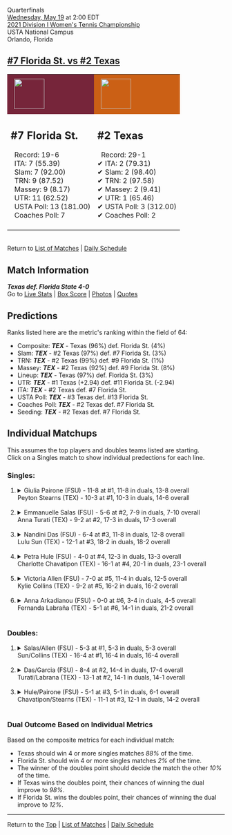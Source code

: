 Quarterfinals[](#top)<a name="top"></a>  
[Wednesday, May 19](../../schedule/05-19.md) at 2:00 EDT  
[2021 Division I Women's Tennis Championship](../index.md)  
USTA National Campus  
Orlando, Florida  
## [#7 Florida St. vs #2 Texas](https://www.ncaa.com/game/5833706)  

<table><tr style="background-color: #d9d9d9 !important"><td style="background-color: #76253A !important"><img src="https://www.ncaa.com/sites/default/files/images/logos/schools/f/florida-st.70.png" width="70" height="70" style="padding: 8px;" /></td><td style="background-color: #CB6015 !important"><img src="https://www.ncaa.com/sites/default/files/images/logos/schools/t/texas.70.png" width="70" height="70" style="padding: 8px;" /></td></tr><tr>
<td>  

<h2>#7 Florida St.</h2>  
&nbsp; Record: 19-6<br>  
&nbsp; ITA: 7 (55.39)<br>  
&nbsp; Slam: 7 (92.00)<br>  
&nbsp; TRN: 9 (87.52)<br>  
&nbsp; Massey: 9 (8.17)<br>  
&nbsp; UTR: 11 (62.52)<br>  
&nbsp; USTA Poll: 13 (181.00)<br>  
&nbsp; Coaches Poll: 7<br>  
<br>  

</td>
<td>  

<h2>#2 Texas</h2>  
&nbsp; Record: 29-1<br>  
&#10004; ITA: 2 (79.31)<br>  
&#10004; Slam: 2 (98.40)<br>  
&#10004; TRN: 2 (97.58)<br>  
&#10004; Massey: 2 (9.41)<br>  
&#10004; UTR: 1 (65.46)<br>  
&#10004; USTA Poll: 3 (312.00)<br>  
&#10004; Coaches Poll: 2<br>  
<br>  

</td>
</tr></table>  


<br>Return to [List of Matches](../index.md) &#124; [Daily Schedule](../../schedule/05-19.md)

## Match Information  
***Texas def. Florida State 4-0***  
Go to [Live Stats](http://scores.tennisticker.de/usa/ustanc/conf/league/sb.html?tournid=787&clubid=265-241&cn1=Texas&cn2=Florida%20State&ci1=265&ci2=241&lid=83) | [Box Score](https://www.ustanationalcampus.com/content/dam/nationalcampus/collegiate/ncaa2021/pdf/WQFTEXFSU.pdf) | [Photos](https://www.ustanationalcampus.com/en/home/news/2021-ncaa-tickets/2021-womens-qf-session-one-photos.html) | [Quotes](https://www.ustanationalcampus.com/content/dam/nationalcampus/collegiate/ncaa2021/pdf/WQFTEXFSUQuotes.pdf)  

## Predictions  

Ranks listed here are the metric's ranking within the field of 64:  
- Composite: ***TEX*** - Texas (96%) def. Florida St. (4%)  
- Slam: ***TEX*** - #2 Texas (97%) def. #7 Florida St. (3%)  
- TRN: ***TEX*** - #2 Texas (99%) def. #9 Florida St. (1%)  
- Massey: ***TEX*** - #2 Texas (92%) def. #9 Florida St. (8%)  
- Lineup: ***TEX*** - Texas (97%) def. Florida St. (3%)  
- UTR: ***TEX*** - #1 Texas (+2.94) def. #11 Florida St. (-2.94)  
- ITA: ***TEX*** - #2 Texas def. #7 Florida St.  
- USTA Poll: ***TEX*** - #3 Texas def. #13 Florida St.  
- Coaches Poll: ***TEX*** - #2 Texas def. #7 Florida St.  
- Seeding: ***TEX*** - #2 Texas def. #7 Florida St.  

## Individual Matchups  
This assumes the top players and doubles teams listed are starting.  
Click on a Singles match to show individual predections for each line.  

### Singles:  

<ol>
<li><details>
<summary markdown="span">Giulia Pairone (FSU) - 11-8 at #1, 11-8 in duals, 13-8 overall<br>Peyton Stearns (TEX) - 10-3 at #1, 10-3 in duals, 14-6 overall</summary>
<h4>Predictions</h4><ul>
<li>Composite: <b><i>TEX</i></b> - Stearns (59%) def. Pairone (41%)</li>  
<li>Slam: <b><i>TEX</i></b> - Stearns (51%) def. Pairone (49%)</li>  
<li>TRN: <b><i>TEX</i></b> - Stearns (51%) def. Pairone (49%)</li>  
<li>Massey: <b><i>TEX</i></b> - Stearns (58%) def. Pairone (42%)</li>  
<li>UTR: <b><i>TEX</i></b> - Stearns (75%) def. Pairone (25%)</li>  
<li>ITA: <b><i>FSU</i></b> - Pairone (30.67) def. Stearns (16.38)</li>  
</ul>
</details>&nbsp;</li>
<li><details>
<summary markdown="span">Emmanuelle Salas (FSU) - 5-6 at #2, 7-9 in duals, 7-10 overall<br>Anna Turati (TEX) - 9-2 at #2, 17-3 in duals, 17-3 overall</summary>
<h4>Predictions</h4><ul>
<li>Composite: <b><i>TEX</i></b> - Turati (87%) def. Salas (13%)</li>  
<li>Slam: <b><i>TEX</i></b> - Turati (91%) def. Salas (9%)</li>  
<li>TRN: <b><i>TEX</i></b> - Turati (92%) def. Salas (8%)</li>  
<li>Massey: <b><i>TEX</i></b> - Turati (78%) def. Salas (22%)</li>  
<li>UTR: <b><i>TEX</i></b> - Turati (85%) def. Salas (15%)</li>  
<li>ITA: <b><i>TEX</i></b> - Turati (17.31) def. Salas (14.35)</li>  
</ul>
</details>&nbsp;</li>
<li><details>
<summary markdown="span">Nandini Das (FSU) - 6-4 at #3, 11-8 in duals, 12-8 overall<br>Lulu Sun (TEX) - 12-1 at #3, 18-2 in duals, 18-2 overall</summary>
<h4>Predictions</h4><ul>
<li>Composite: <b><i>TEX</i></b> - Sun (88%) def. Das (12%)</li>  
<li>Slam: <b><i>TEX</i></b> - Sun (87%) def. Das (13%)</li>  
<li>TRN: <b><i>TEX</i></b> - Sun (92%) def. Das (8%)</li>  
<li>Massey: <b><i>TEX</i></b> - Sun (78%) def. Das (22%)</li>  
<li>UTR: <b><i>TEX</i></b> - Sun (95%) def. Das (5%)</li>  
<li>ITA: <b><i>TEX</i></b> - Sun (9.34) def. Das (2.52)</li>  
</ul>
</details>&nbsp;</li>
<li><details>
<summary markdown="span">Petra Hule (FSU) - 4-0 at #4, 12-3 in duals, 13-3 overall<br>Charlotte Chavatipon (TEX) - 16-1 at #4, 20-1 in duals, 23-1 overall</summary>
<h4>Predictions</h4><ul>
<li>Composite: <b><i>TEX</i></b> - Chavatipon (83%) def. Hule (17%)</li>  
<li>Slam: <b><i>TEX</i></b> - Chavatipon (87%) def. Hule (13%)</li>  
<li>TRN: <b><i>TEX</i></b> - Chavatipon (87%) def. Hule (13%)</li>  
<li>Massey: <b><i>TEX</i></b> - Chavatipon (74%) def. Hule (26%)</li>  
<li>UTR: <b><i>TEX</i></b> - Chavatipon (85%) def. Hule (15%)</li>  
<li>ITA: <b><i>TEX</i></b> - Chavatipon (7.87) def. Hule (3.24)</li>  
</ul>
</details>&nbsp;</li>
<li><details>
<summary markdown="span">Victoria Allen (FSU) - 7-0 at #5, 11-4 in duals, 12-5 overall<br>Kylie Collins (TEX) - 9-2 at #5, 16-2 in duals, 16-2 overall</summary>
<h4>Predictions</h4><ul>
<li>Composite: <b><i>TEX</i></b> - Collins (72%) def. Allen (28%)</li>  
<li>Slam: <b><i>TEX</i></b> - Collins (66%) def. Allen (34%)</li>  
<li>TRN: <b><i>TEX</i></b> - Collins (73%) def. Allen (27%)</li>  
<li>Massey: <b><i>TEX</i></b> - Collins (65%) def. Allen (35%)</li>  
<li>UTR: <b><i>TEX</i></b> - Collins (84%) def. Allen (16%)</li>  
<li>ITA: <b><i>TEX</i></b> - Collins (8.04) def. Allen (2.90)</li>  
</ul>
</details>&nbsp;</li>
<li><details>
<summary markdown="span">Anna Arkadianou (FSU) - 0-0 at #6, 3-4 in duals, 4-5 overall<br>Fernanda Labraña (TEX) - 5-1 at #6, 14-1 in duals, 21-2 overall</summary>
<h4>Predictions</h4><ul>
<li>Composite: <b><i>TEX</i></b> - Labraña (73%) def. Arkadianou (27%)</li>  
<li>Slam: <b><i>TEX</i></b> - Labraña (70%) def. Arkadianou (30%)</li>  
<li>TRN: <b><i>TEX</i></b> - Labraña (89%) def. Arkadianou (11%)</li>  
<li>Massey: <b><i>TEX</i></b> - Labraña (68%) def. Arkadianou (32%)</li>  
<li>UTR: <b><i>TEX</i></b> - Labraña (66%) def. Arkadianou (34%)</li>  
<li>ITA: <b><i>FSU</i></b> - # Arkadianou def. Labraña (4.28)</li>  
</ul>
</details>&nbsp;</li>
</ol>

### Doubles:  

<ol>
<li><details>
<summary markdown="span">Salas/Allen (FSU) - 5-3 at #1, 5-3 in duals, 5-3 overall<br>Sun/Collins (TEX) - 16-4 at #1, 16-4 in duals, 16-4 overall</summary>
<br>Sorry, we don't have any metrics for this match
</details>&nbsp;</li>
<li><details>
<summary markdown="span">Das/Garcia (FSU) - 8-4 at #2, 14-4 in duals, 17-4 overall<br>Turati/Labrana (TEX) - 13-1 at #2, 14-1 in duals, 14-1 overall</summary>
<br>Sorry, we don't have any metrics for this match
</details>&nbsp;</li>
<li><details>
<summary markdown="span">Hule/Pairone (FSU) - 5-1 at #3, 5-1 in duals, 6-1 overall<br>Chavatipon/Stearns (TEX) - 11-1 at #3, 12-1 in duals, 14-2 overall</summary>
<br>Sorry, we don't have any metrics for this match
</details>&nbsp;</li>
</ol>

### Dual Outcome Based on Individual Metrics  
  
Based on the composite metrics for each individual match:  
- Texas should win 4 or more singles matches *88%* of the time.  
- Florida St. should win 4 or more singles matches *2%* of the time.  
- The winner of the doubles point should decide the match the other *10%* of the time.  
- If Texas wins the doubles point, their chances of winning the dual improve to *98%*.  
- If Florida St. wins the doubles point, their chances of winning the dual improve to *12%*.  
  
------

Return to the [Top](#top) &#124; [List of Matches](../index.md) &#124; [Daily Schedule](../../schedule/05-19.md)  
